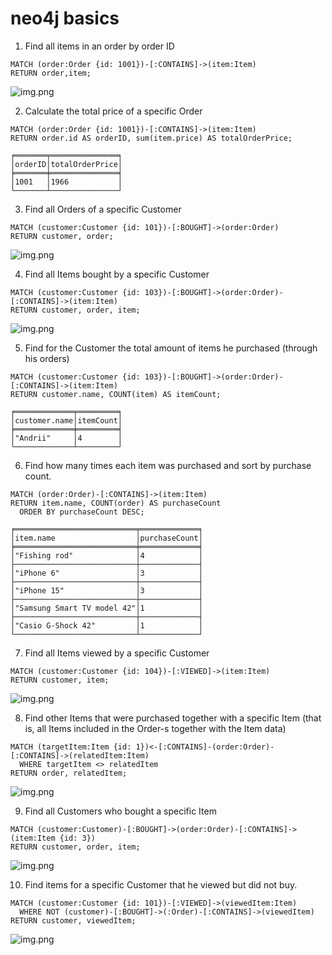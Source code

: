 # neo4j basics

1. Find all items in an order by order ID
```cypher
MATCH (order:Order {id: 1001})-[:CONTAINS]->(item:Item)
RETURN order,item;
```

![img.png](../img/neo4j_1.png)

2. Calculate the total price of a specific Order
```cypher
MATCH (order:Order {id: 1001})-[:CONTAINS]->(item:Item)
RETURN order.id AS orderID, sum(item.price) AS totalOrderPrice;
```
```text
╒═══════╤═══════════════╕
│orderID│totalOrderPrice│
╞═══════╪═══════════════╡
│1001   │1966           │
└───────┴───────────────┘
```

3. Find all Orders of a specific Customer
```cypher
MATCH (customer:Customer {id: 101})-[:BOUGHT]->(order:Order)
RETURN customer, order;
```
![img.png](../img/neo4j_2.png)

4. Find all Items bought by a specific Customer
```cypher
MATCH (customer:Customer {id: 103})-[:BOUGHT]->(order:Order)-[:CONTAINS]->(item:Item)
RETURN customer, order, item;
```
![img.png](../img/neo4j_3.png)

5. Find for the Customer the total amount of items he purchased (through his orders)
```cypher
MATCH (customer:Customer {id: 103})-[:BOUGHT]->(order:Order)-[:CONTAINS]->(item:Item)
RETURN customer.name, COUNT(item) AS itemCount;
```

```text
╒═════════════╤═════════╕
│customer.name│itemCount│
╞═════════════╪═════════╡
│"Andrii"     │4        │
└─────────────┴─────────┘
```

6. Find how many times each item was purchased and sort by purchase count.
```cypher
MATCH (order:Order)-[:CONTAINS]->(item:Item)
RETURN item.name, COUNT(order) AS purchaseCount
  ORDER BY purchaseCount DESC;
```

```text
╒═══════════════════════════╤═════════════╕
│item.name                  │purchaseCount│
╞═══════════════════════════╪═════════════╡
│"Fishing rod"              │4            │
├───────────────────────────┼─────────────┤
│"iPhone 6"                 │3            │
├───────────────────────────┼─────────────┤
│"iPhone 15"                │3            │
├───────────────────────────┼─────────────┤
│"Samsung Smart TV model 42"│1            │
├───────────────────────────┼─────────────┤
│"Casio G-Shock 42"         │1            │
└───────────────────────────┴─────────────┘
```

7. Find all Items viewed by a specific Customer
```cypher
MATCH (customer:Customer {id: 104})-[:VIEWED]->(item:Item)
RETURN customer, item;
```
![img.png](../img/neo4j_4.png)

8. Find other Items that were purchased together with a specific Item (that is, all Items included in the Order-s together with the Item data)
```cypher
MATCH (targetItem:Item {id: 1})<-[:CONTAINS]-(order:Order)-[:CONTAINS]->(relatedItem:Item)
  WHERE targetItem <> relatedItem
RETURN order, relatedItem;
```
![img.png](../img/neo4j_5.png)

9. Find all Customers who bought a specific Item
```cypher
MATCH (customer:Customer)-[:BOUGHT]->(order:Order)-[:CONTAINS]->(item:Item {id: 3})
RETURN customer, order, item;
```
![img.png](../img/neo4j_6.png)

10. Find items for a specific Customer that he viewed but did not buy.
```cypher
MATCH (customer:Customer {id: 101})-[:VIEWED]->(viewedItem:Item)
  WHERE NOT (customer)-[:BOUGHT]->(:Order)-[:CONTAINS]->(viewedItem)
RETURN customer, viewedItem;
```
![img.png](../img/neo4j_7.png)